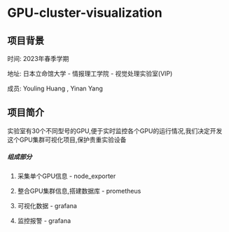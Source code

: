 # GPU-cluster-visualization



## 项目背景

时间: 2023年春季学期

地址: 日本立命馆大学 - 情报理工学院 - 视觉处理实验室(VIP)

成员:  Youling Huang , Yinan Yang

## 项目简介

实验室有30个不同型号的GPU,便于实时监控各个GPU的运行情况,我们决定开发这个GPU集群可视化项目,保护贵重实验设备

##### 组成部分

1. 采集单个GPU信息 - node_exporter
2. 整合GPU集群信息,搭建数据库 - prometheus
3. 可视化数据 - grafana

4. 监控报警 - grafana
